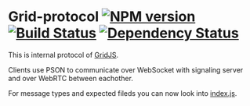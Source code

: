 # Grid-protocol [![NPM version][npm-image]][npm-url] [![Build Status][travis-image]][travis-url] [![Dependency Status][depstat-image]][depstat-url]

This is internal protocol of [GridJS](https://github.com/GridJS).
 
Clients use PSON to communicate over WebSocket with signaling server and over WebRTC between eachother.

For message types and expected fileds you can now look into [index.js](index.js).

[npm-url]: https://npmjs.org/package/grid-protocol
[npm-image]: http://img.shields.io/npm/v/grid-protocol.svg

[travis-url]: https://travis-ci.org/GridJS/grid-protocol
[travis-image]: http://img.shields.io/travis/GridJS/grid-protocol.svg

[depstat-url]: https://gemnasium.com/GridJS/grid-protocol
[depstat-image]: https://gemnasium.com/GridJS/grid-protocol.svg

